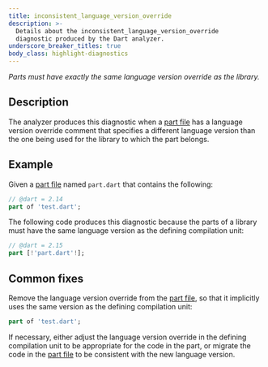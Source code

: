 ```yaml
---
title: inconsistent_language_version_override
description: >-
  Details about the inconsistent_language_version_override
  diagnostic produced by the Dart analyzer.
underscore_breaker_titles: true
body_class: highlight-diagnostics
---
```


_Parts must have exactly the same language version override as the library._

## Description

The analyzer produces this diagnostic when a [part file][] has a language
version override comment that specifies a different language version than
the one being used for the library to which the part belongs.

## Example

Given a [part file][] named `part.dart` that contains the following:

```dart
// @dart = 2.14
part of 'test.dart';
```

The following code produces this diagnostic because the parts of a library
must have the same language version as the defining compilation unit:

```dart
// @dart = 2.15
part [!'part.dart'!];
```

## Common fixes

Remove the language version override from the [part file][], so that it
implicitly uses the same version as the defining compilation unit:

```dart
part of 'test.dart';
```

If necessary, either adjust the language version override in the defining
compilation unit to be appropriate for the code in the part, or migrate
the code in the [part file][] to be consistent with the new language
version.

[part file]: /resources/glossary#part-file

